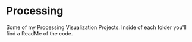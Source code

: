 # Processing
Some of my Processing Visualization Projects. Inside of each folder you'll find a ReadMe of the code.


